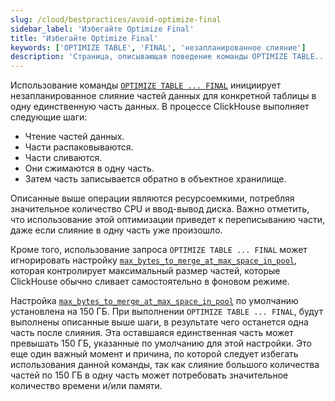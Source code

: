 ```yaml
---
slug: /cloud/bestpractices/avoid-optimize-final
sidebar_label: 'Избегайте Optimize Final'
title: 'Избегайте Optimize Final'
keywords: ['OPTIMIZE TABLE', 'FINAL', 'незапланированное слияние']
description: 'Страница, описывающая поведение команды OPTIMIZE TABLE...FINAL и причины, по которым следует ее избегать'
---
```


Использование команды [`OPTIMIZE TABLE ... FINAL`](/sql-reference/statements/optimize/) инициирует незапланированное слияние частей данных для конкретной таблицы в одну единственную часть данных. 
В процессе ClickHouse выполняет следующие шаги:

- Чтение частей данных.
- Части распаковываются.
- Части сливаются.
- Они сжимаются в одну часть.
- Затем часть записывается обратно в объектное хранилище.

Описанные выше операции являются ресурсоемкими, потребляя значительное количество CPU и ввод-вывод диска.
Важно отметить, что использование этой оптимизации приведет к переписыванию части, 
даже если слияние в одну часть уже произошло.

Кроме того, использование запроса `OPTIMIZE TABLE ... FINAL` может игнорировать 
настройку [`max_bytes_to_merge_at_max_space_in_pool`](/operations/settings/merge-tree-settings#max_bytes_to_merge_at_max_space_in_pool), которая контролирует максимальный размер частей,
которые ClickHouse обычно сливает самостоятельно в фоновом режиме.

Настройка [`max_bytes_to_merge_at_max_space_in_pool`](/operations/settings/merge-tree-settings#max_bytes_to_merge_at_max_space_in_pool) по умолчанию установлена на 150 ГБ. 
При выполнении `OPTIMIZE TABLE ... FINAL`, 
будут выполнены описанные выше шаги, в результате чего останется одна часть после слияния. 
Эта оставшаяся единственная часть может превышать 150 ГБ, указанные по умолчанию для этой настройки. 
Это еще один важный момент и причина, по которой следует избегать использования данной команды, 
так как слияние большого количества частей по 150 ГБ в одну часть может потребовать значительное количество времени и/или памяти.
